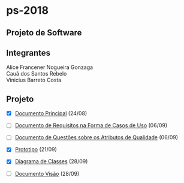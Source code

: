# ps-2018

## Projeto de Software

## Integrantes

Alice Francener Nogueira Gonzaga  
Cauã dos Santos Rebelo  
Vinicius Barreto Costa  

## Projeto

- [x] [Documento Principal](1.%20Gestão/definicao-problema.pdf) (24/08)

- [ ] [Documento de Requisitos na Forma de Casos de Uso](2.%20Analise/modelo-descricao-caso-uso.odt) (06/09)

- [ ] [Documento de Questões sobre os Atributos de Qualidade](1.%20Gestão/questoes-atributos-qualidade.odt) (06/09)

- [x] [Prototipo](3.%20Projeto/prototipo) (21/09)

- [x] [Diagrama de Classes](2.%20Analise) (28/09)
 
- [ ] [Documento Visão](2.%20Analise/template-documento-visao-sistema) (28/09)
